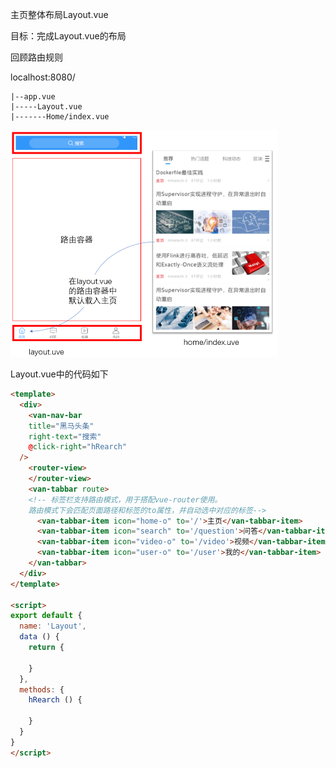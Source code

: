 主页整体布局Layout.vue

目标：完成Layout.vue的布局



回顾路由规则

localhost:8080/

```
|--app.vue
|-----Layout.vue
|-------Home/index.vue
```



<img src="asset/image-20200408214018053.png" alt="image-20200408214018053" style="zoom:50%;" />





Layout.vue中的代码如下

```html
<template>
  <div>
    <van-nav-bar
    title="黑马头条"
    right-text="搜索"
    @click-right="hRearch"
  />
    <router-view>
    </router-view>
    <van-tabbar route>
    <!-- 标签栏支持路由模式，用于搭配vue-router使用。
    路由模式下会匹配页面路径和标签的to属性，并自动选中对应的标签-->
      <van-tabbar-item icon="home-o" to='/'>主页</van-tabbar-item>
      <van-tabbar-item icon="search" to='/question'>问答</van-tabbar-item>
      <van-tabbar-item icon="video-o" to='/video'>视频</van-tabbar-item>
      <van-tabbar-item icon="user-o" to='/user'>我的</van-tabbar-item>
    </van-tabbar>
  </div>
</template>

<script>
export default {
  name: 'Layout',
  data () {
    return {

    }
  },
  methods: {
    hRearch () {

    }
  }
}
</script>
```

